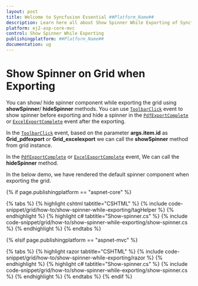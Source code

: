 ```yaml
---
layout: post
title: Welcome to Syncfusion Essential ##Platform_Name##
description: Learn here all about Show Spinner While Exporting of Syncfusion Essential ##Platform_Name## widgets based on HTML5 and jQuery.
platform: ej2-asp-core-mvc
control: Show Spinner While Exporting
publishingplatform: ##Platform_Name##
documentation: ug
---
```



# Show Spinner on Grid when Exporting

You can show/ hide spinner component while exporting the grid using **showSpinner**/ **hideSpinner** methods. You can use [`ToolbarClick`](https://help.syncfusion.com/cr/aspnetcore-js2/Syncfusion.EJ2.Grids.Grid.html#Syncfusion_EJ2_Grids_Grid_ToolbarClick) event to show spinner before exporting and hide a spinner in the [`PdfExportComplete`](https://help.syncfusion.com/cr/aspnetcore-js2/Syncfusion.EJ2.Grids.Grid.html#Syncfusion_EJ2_Grids_Grid_PdfExportComplete) or [`ExcelExportComplete`](https://help.syncfusion.com/cr/aspnetcore-js2/Syncfusion.EJ2.Grids.Grid.html#Syncfusion_EJ2_Grids_Grid_ExcelExportComplete) event after the exporting.

In the [`ToolbarClick`](https://help.syncfusion.com/cr/aspnetcore-js2/Syncfusion.EJ2.Grids.Grid.html#Syncfusion_EJ2_Grids_Grid_ToolbarClick) event, based on the parameter **args.item.id** as **Grid_pdfexport** or **Grid_excelexport** we can call the **showSpinner** method from grid instance.

In the [`PdfExportComplete`](https://help.syncfusion.com/cr/aspnetcore-js2/Syncfusion.EJ2.Grids.Grid.html#Syncfusion_EJ2_Grids_Grid_PdfExportComplete) or [`ExcelExportComplete`](https://help.syncfusion.com/cr/aspnetcore-js2/Syncfusion.EJ2.Grids.Grid.html#Syncfusion_EJ2_Grids_Grid_ExcelExportComplete) event, We can call the **hideSpinner** method.

In the below demo, we have rendered the default spinner component when exporting the grid.

{% if page.publishingplatform == "aspnet-core" %}

{% tabs %}
{% highlight cshtml tabtitle="CSHTML" %}
{% include code-snippet/grid/how-to/show-spinner-while-exporting/tagHelper %}
{% endhighlight %}
{% highlight c# tabtitle="Show-spinner.cs" %}
{% include code-snippet/grid/how-to/show-spinner-while-exporting/show-spinner.cs %}
{% endhighlight %}
{% endtabs %}

{% elsif page.publishingplatform == "aspnet-mvc" %}

{% tabs %}
{% highlight razor tabtitle="CSHTML" %}
{% include code-snippet/grid/how-to/show-spinner-while-exporting/razor %}
{% endhighlight %}
{% highlight c# tabtitle="Show-spinner.cs" %}
{% include code-snippet/grid/how-to/show-spinner-while-exporting/show-spinner.cs %}
{% endhighlight %}
{% endtabs %}
{% endif %}

